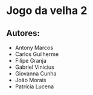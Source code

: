 # Jogo da velha 2

## Autores:
- Antony Marcos
- Carlos Guilherme
- Filipe Granja
- Gabriel Vinicius
- Giovanna Cunha
- João Morais
- Patrícia Lucena
